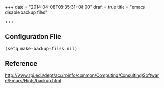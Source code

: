 +++
date = "2014-04-08T08:35:31+08:00"
draft = true
title = "emacs disable backup files"

+++



## Configuration File

<pre>
(setq make-backup-files nil)
</pre>

## Reference

<http://www.rpi.edu/dept/acs/rpinfo/common/Computing/Consulting/Software/Emacs/Hints/backup.html>